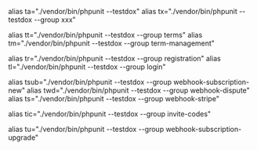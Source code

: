 alias ta="./vendor/bin/phpunit --testdox"
alias tx="./vendor/bin/phpunit --testdox --group xxx"

alias tt="./vendor/bin/phpunit --testdox --group terms"
alias tm="./vendor/bin/phpunit --testdox --group term-management"

alias tr="./vendor/bin/phpunit --testdox --group registration"
alias tl="./vendor/bin/phpunit --testdox --group login"

alias tsub="./vendor/bin/phpunit --testdox --group webhook-subscription-new"
alias twd="./vendor/bin/phpunit --testdox --group webhook-dispute"
alias ts="./vendor/bin/phpunit --testdox --group webhook-stripe"

alias tic="./vendor/bin/phpunit --testdox --group invite-codes"




alias tu="./vendor/bin/phpunit --testdox --group webhook-subscription-upgrade"
